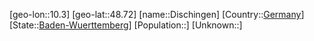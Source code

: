 ﻿---
location: [48.72,10.3]
type: City
tags:
- geo/City


SpocWebEntityId: 29809
isDeleted: false
confidential: public

---
[geo-lon::10.3]
[geo-lat::48.72]
[name::Dischingen]
[Country::[Germany](geo/Continent/Europe/Germany.md)]
[State::[Baden-Wuerttemberg](geo/Continent/Europe/Germany/Baden-Wuerttemberg.md)]
[Population::]
[Unknown::]

